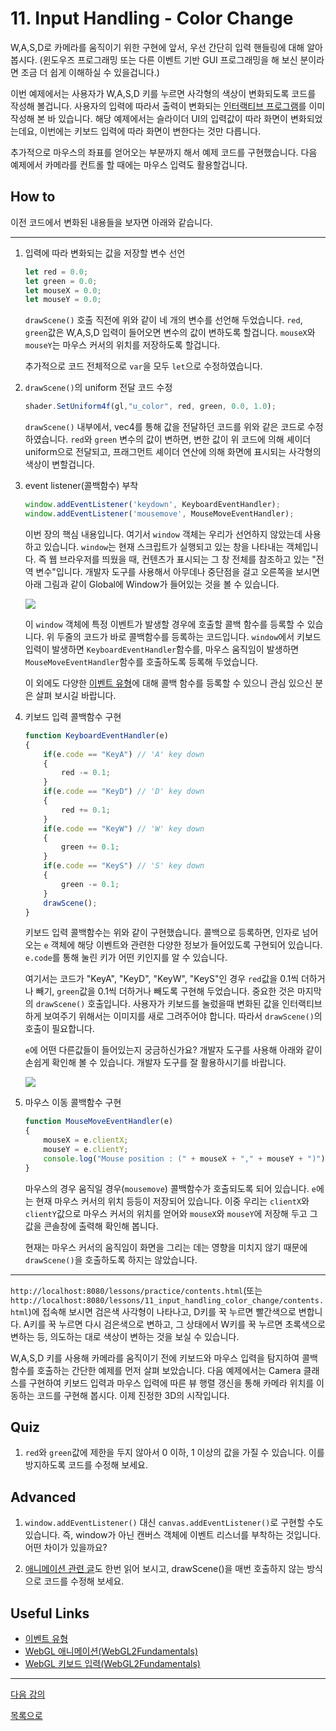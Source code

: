 # 11. Input Handling - Color Change

W,A,S,D로 카메라를 움직이기 위한 구현에 앞서, 우선 간단히 입력 핸들링에 대해 알아봅시다. (윈도우즈 프로그래밍 또는 다른 이벤트 기반 GUI 프로그래밍을 해 보신 분이라면 조금 더 쉽게 이해하실 수 있을겁니다.)

이번 예제에서는 사용자가 W,A,S,D 키를 누르면 사각형의 색상이 변화되도록 코드를 작성해 볼겁니다. 사용자의 입력에 따라서 출력이 변화되는 [인터랙티브 프로그램](../5_shader_uniform_interactive/README.md)를 이미 작성해 본 바 있습니다. 해당 예제에서는 슬라이더 UI의 입력값이 따라 화면이 변화되었는데요, 이번에는 키보드 입력에 따라 화면이 변한다는 것만 다릅니다.

추가적으로 마우스의 좌표를 얻어오는 부분까지 해서 예제 코드를 구현했습니다. 다음 예제에서 카메라를 컨트롤 할 때에는 마우스 입력도 활용할겁니다.

## How to

이전 코드에서 변화된 내용들을 보자면 아래와 같습니다.

---
1. 입력에 따라 변화되는 값을 저장할 변수 선언

    ```js
    let red = 0.0;
    let green = 0.0;
    let mouseX = 0.0;
    let mouseY = 0.0;
    ```
    
    `drawScene()` 호출 직전에 위와 같이 네 개의 변수를 선언해 두었습니다. `red`, `green`값은 W,A,S,D 입력이 들어오면 변수의 값이 변하도록 할겁니다. `mouseX`와 `mouseY`는 마우스 커서의 위치를 저장하도록 할겁니다.

    추가적으로 코드 전체적으로 `var`을 모두 `let`으로 수정하였습니다.

2. `drawScene()`의 uniform 전달 코드 수정

    ```js
    shader.SetUniform4f(gl,"u_color", red, green, 0.0, 1.0);
    ```

    `drawScene()` 내부에서, vec4를 통해 값을 전달하던 코드를 위와 같은 코드로 수정하였습니다. `red`와 `green` 변수의 값이 변하면, 변한 값이 위 코드에 의해 셰이더 uniform으로 전달되고, 프래그먼트 셰이더 연산에 의해 화면에 표시되는 사각형의 색상이 변할겁니다.

3. event listener(콜백함수) 부착

    ```js
    window.addEventListener('keydown', KeyboardEventHandler);
    window.addEventListener('mousemove', MouseMoveEventHandler);
    ```

    이번 장의 핵심 내용입니다. 여기서 `window` 객체는 우리가 선언하지 않았는데 사용하고 있습니다. `window`는 현재 스크립트가 실행되고 있는 창을 나타내는 객체입니다. 즉 웹 브라우저를 띄웠을 때, 컨텐츠가 표시되는 그 창 전체를 참조하고 있는 "전역 변수"입니다. 개발자 도구를 사용해서 아무데나 중단점을 걸고 오른쪽을 보시면 아래 그림과 같이 Global에 Window가 들어있는 것을 볼 수 있습니다.

    ![](../imgs/11_input_handling_window_object.jpg) 

    이 `window` 객체에 특정 이벤트가 발생할 경우에 호출할 콜백 함수를 등록할 수 있습니다. 위 두줄의 코드가 바로 콜백함수를 등록하는 코드입니다. `window`에서 키보드 입력이 발생하면 `KeyboardEventHandler`함수를, 마우스 움직임이 발생하면 `MouseMoveEventHandler`함수를 호출하도록 등록해 두었습니다.

    이 외에도 다양한 [이벤트 유형](https://developer.mozilla.org/ko/docs/Web/Events)에 대해 콜백 함수를 등록할 수 있으니 관심 있으신 분은 살펴 보시길 바랍니다.

4. 키보드 입력 콜백함수 구현

    ```js
    function KeyboardEventHandler(e)
    {
        if(e.code == "KeyA") // 'A' key down
        {
            red -= 0.1;
        }
        if(e.code == "KeyD") // 'D' key down
        {
            red += 0.1;
        }
        if(e.code == "KeyW") // 'W' key down
        {
            green += 0.1;
        }
        if(e.code == "KeyS") // 'S' key down
        {
            green -= 0.1;
        }
        drawScene();
    }
    ```

    키보드 입력 콜백함수는 위와 같이 구현했습니다. 콜백으로 등록하면, 인자로 넘어오는 `e` 객체에 해당 이벤트와 관련한 다양한 정보가 들어있도록 구현되어 있습니다. `e.code`를 통해 눌린 키가 어떤 키인지를 알 수 있습니다. 
    
    여기서는 코드가 "KeyA", "KeyD", "KeyW", "KeyS"인 경우 `red`값을 0.1씩 더하거나 빼기, `green`값을 0.1씩 더하거나 빼도록 구현해 두었습니다. 중요한 것은 마지막의 `drawScene()` 호출입니다. 사용자가 키보드를 눌렀을때 변화된 값을 인터랙티브하게 보여주기 위해서는 이미지를 새로 그려주어야 합니다. 따라서 `drawScene()`의 호출이 필요합니다.

    `e`에 어떤 다른값들이 들어있는지 궁금하신가요? 개발자 도구를 사용해 아래와 같이 손쉽게 확인해 볼 수 있습니다. 개발자 도구를 잘 활용하시기를 바랍니다.

    ![](../imgs/11_input_handling_keyboardevent.jpg)

5. 마우스 이동 콜백함수 구현

    ```js
    function MouseMoveEventHandler(e)
    {
        mouseX = e.clientX;
        mouseY = e.clientY;
        console.log("Mouse position : (" + mouseX + "," + mouseY + ")");
    }
    ```

    마우스의 경우 움직일 경우(`mousemove`) 콜백함수가 호출되도록 되어 있습니다. `e`에는 현재 마우스 커서의 위치 등등이 저장되어 있습니다. 이중 우리는 `clientX`와 `clientY`값으로 마우스 커서의 위치를 얻어와 `mouseX`와 `mouseY`에 저장해 두고 그 값을 콘솔창에 출력해 확인해 봅니다.

    현재는 마우스 커서의 움직임이 화면을 그리는 데는 영향을 미치지 않기 때문에 `drawScene()`을 호출하도록 하지는 않았습니다.

---

`http://localhost:8080/lessons/practice/contents.html`(또는 `http://localhost:8080/lessons/11_input_handling_color_change/contents.html`)에 접속해 보시면 검은색 사각형이 나타나고, D키를 꾹 누르면 빨간색으로 변합니다. A키를 꾹 누르면 다시 검은색으로 변하고, 그 상태에서 W키를 꾹 누르면 초록색으로 변하는 등, 의도하는 대로 색상이 변하는 것을 보실 수 있습니다.

W,A,S,D 키를 사용해 카메라를 움직이기 전에 키보드와 마우스 입력을 탐지하여 콜백함수를 호출하는 간단한 예제를 먼저 살펴 보았습니다. 다음 예제에서는 Camera 클래스를 구현하여 키보드 입력과 마우스 입력에 따른 뷰 행렬 갱신을 통해 카메라 위치를 이동하는 코드를 구현해 봅시다. 이제 진정한 3D의 시작입니다.

## Quiz

1. `red`와 `green`값에 제한을 두지 않아서 0 이하, 1 이상의 값을 가질 수 있습니다. 이를 방지하도록 코드를 수정해 보세요.

## Advanced

1. `window.addEventListener()` 대신 `canvas.addEventListener()`로 구현할 수도 있습니다. 즉, window가 아닌 캔버스 객체에 이벤트 리스너를 부착하는 것입니다. 어떤 차이가 있을까요?

2. [애니메이션 관련 글](https://webgl2fundamentals.org/webgl/lessons/ko/webgl-animation.html)도 한번 읽어 보시고, drawScene()을 매번 호출하지 않는 방식으로 코드를 수정해 보세요.

## Useful Links

- [이벤트 유형](https://developer.mozilla.org/ko/docs/Web/Events)
- [WebGL 애니메이션(WebGL2Fundamentals)](https://webgl2fundamentals.org/webgl/lessons/ko/webgl-animation.html)
- [WebGL 키보드 입력(WebGL2Fundamentals)](https://webgl2fundamentals.org/webgl/lessons/ko/webgl-tips.html#tabindex)

---

[다음 강의](../11_input_handling_camera_control/)

[목록으로](../)